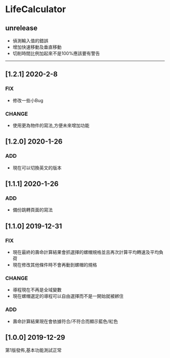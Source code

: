 # LifeCalculator

## unrelease

- 偵測輸入值的錯誤
- 增加快速移動及垂直移動
- 切削時間比例加起來不是100%應該要有警告

----

## [1.2.1] 2020-2-8

### FIX

- 修改一些小Bug

### CHANGE

- 使用更為物件的寫法,方便未來增加功能

## [1.2.0] 2020-1-26

### ADD

- 現在可以切換英文的版本

## [1.1.1] 2020-1-26

### ADD

- 備份跳轉頁面的寫法

## [1.1.0] 2019-12-31

### FIX

- 現在最終的壽命計算結果會抓選擇的螺帽規格並且再次計算平均轉速及平均負荷
- 現在修改其他條件時不會再動到螺帽的規格

### CHANGE

- 導程現在不再是全域變數
- 現在螺帽選定的導程可以自由選擇而不是一開始就被綁住

### ADD

- 壽命計算結果現在會依據符合/不符合而顯示藍色/紅色

## [1.0.0] 2019-12-29

第1版發佈,基本功能測試正常
